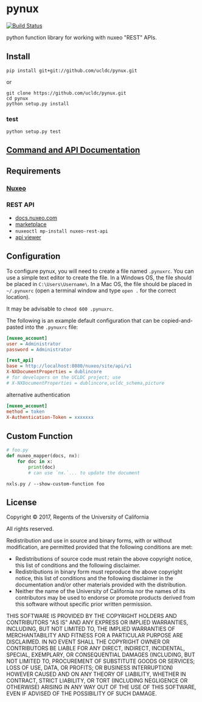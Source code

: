 pynux
=====

[![Build Status](https://travis-ci.org/ucldc/pynux.png?branch=master)](https://travis-ci.org/ucldc/pynux)

python function library for working with nuxeo "REST" APIs.

## Install

```
pip install git+git://github.com/ucldc/pynux.git
```
or
```
git clone https://github.com/ucldc/pynux.git
cd pynux
python setup.py install
```

### test
```
python setup.py test
```

## [Command and API Documentation](http://ucldc.github.io/pynux/)

## Requirements

### [Nuxeo](http://www.nuxeo.com/)

### REST API

 * [docs.nuxeo.com](http://doc.nuxeo.com/display/public/NXDOC/REST+API) 
 * [marketplace](https://connect.nuxeo.com/nuxeo/site/marketplace/package/nuxeo-rest-api)
 * `nuxeoctl mp-install nuxeo-rest-api`
 * [api viewer](http://doc.nuxeo.com/display/public/NXDOC/Resources+Endpoints)


## Configuration

To configure pynux, you will need to create a file named `.pynuxrc`. You can use a simple text editor to create the file. In a Windows OS, the file should be placed in `C:\Users\Username\`. In a Mac OS, the file should be placed in `~/.pynuxrc` (open a terminal window and type `open .` for the correct location).   

It may be advisable to `chmod 600 .pynuxrc`.

The following is an example default configuration that can be copied-and-pasted into the `.pynuxrc` file:

```ini
[nuxeo_account]
user = Administrator
password = Administrator

[rest_api]
base = http://localhost:8080/nuxeo/site/api/v1
X-NXDocumentProperties = dublincore
# for developers on the UCLDC project; use
# X-NXDocumentProperties = dublincore,ucldc_schema,picture

```

alternative authentication
```ini
[nuxeo_account]
method = token
X-Authentication-Token = xxxxxxx
```

## Custom Function

```python
# foo.py
def nuxeo_mapper(docs, nx):
    for doc in x:
        print(doc)
        # can use `nx.`... to update the document
```

```
nxls.py / --show-custom-function foo
```

## License 

Copyright © 2017, Regents of the University of California

All rights reserved.

Redistribution and use in source and binary forms, with or without 
modification, are permitted provided that the following conditions are met:

- Redistributions of source code must retain the above copyright notice, 
  this list of conditions and the following disclaimer.
- Redistributions in binary form must reproduce the above copyright notice, 
  this list of conditions and the following disclaimer in the documentation 
  and/or other materials provided with the distribution.
- Neither the name of the University of California nor the names of its
  contributors may be used to endorse or promote products derived from this 
  software without specific prior written permission.

THIS SOFTWARE IS PROVIDED BY THE COPYRIGHT HOLDERS AND CONTRIBUTORS "AS IS" 
AND ANY EXPRESS OR IMPLIED WARRANTIES, INCLUDING, BUT NOT LIMITED TO, THE 
IMPLIED WARRANTIES OF MERCHANTABILITY AND FITNESS FOR A PARTICULAR PURPOSE 
ARE DISCLAIMED. IN NO EVENT SHALL THE COPYRIGHT OWNER OR CONTRIBUTORS BE 
LIABLE FOR ANY DIRECT, INDIRECT, INCIDENTAL, SPECIAL, EXEMPLARY, OR 
CONSEQUENTIAL DAMAGES (INCLUDING, BUT NOT LIMITED TO, PROCUREMENT OF 
SUBSTITUTE GOODS OR SERVICES; LOSS OF USE, DATA, OR PROFITS; OR BUSINESS 
INTERRUPTION) HOWEVER CAUSED AND ON ANY THEORY OF LIABILITY, WHETHER IN 
CONTRACT, STRICT LIABILITY, OR TORT (INCLUDING NEGLIGENCE OR OTHERWISE) 
ARISING IN ANY WAY OUT OF THE USE OF THIS SOFTWARE, EVEN IF ADVISED OF THE 
POSSIBILITY OF SUCH DAMAGE.
